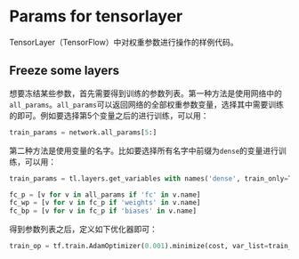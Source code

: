 # Params for tensorlayer
TensorLayer（TensorFlow）中对权重参数进行操作的样例代码。

## **Freeze** some layers
想要冻结某些参数，首先需要得到训练的参数列表。第一种方法是使用网络中的`all_params`。`all_params`可以返回网络的全部权重参数变量，选择其中需要训练的即可。例如要选择第5个变量之后的进行训练，可以用：

```python
train_params = network.all_params[5:]
```

第二种方法是使用变量的名字。比如要选择所有名字中前缀为`dense`的变量进行训练，可以用：

```python
train_params = tl.layers.get_variables with names('dense', train_only=True, printable=True)

fc_p = [v for v in all_params if 'fc' in v.name]
fc_wp = [v for v in fc_p if 'weights' in v.name]
fc_bp = [v for v in fc_p if 'biases' in v.name]
```

得到参数列表之后，定义如下优化器即可：

```python
train_op = tf.train.AdamOptimizer(0.001).minimize(cost, var_list=train_params)
```
